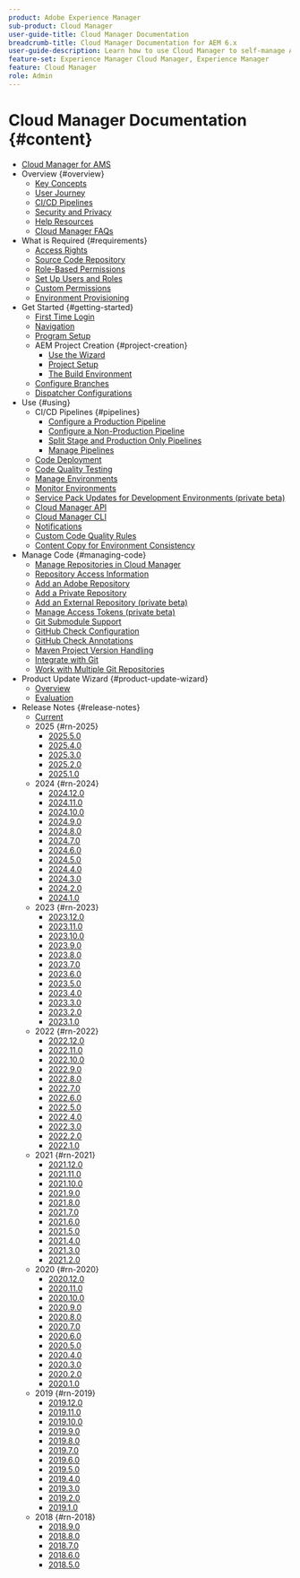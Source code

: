 ```yaml
---
product: Adobe Experience Manager
sub-product: Cloud Manager
user-guide-title: Cloud Manager Documentation
breadcrumb-title: Cloud Manager Documentation for AEM 6.x
user-guide-description: Learn how to use Cloud Manager to self-manage Adobe Experience Manager for AMS in the cloud.
feature-set: Experience Manager Cloud Manager, Experience Manager
feature: Cloud Manager
role: Admin
---
```


# Cloud Manager Documentation {#content}

+ [Cloud Manager for AMS](/help/introduction.md)
+ Overview {#overview}
  + [Key Concepts](/help/overview/key-concepts.md)
  + [User Journey](/help/overview/user-journey.md)
  + [CI/CD Pipelines](/help/overview/ci-cd-pipelines.md)
  + [Security and Privacy](/help/overview/security-and-privacy.md)
  + [Help Resources](/help/overview/help-resources.md)
  + [Cloud Manager FAQs](/help/overview/faqs.md)
+ What is Required {#requirements}
  + [Access Rights](/help/requirements/access-rights.md)
  + [Source Code Repository](/help/requirements/source-code-repository.md)
  + [Role-Based Permissions](/help/requirements/role-based-permissions.md)
  + [Set Up Users and Roles](/help/requirements/users-and-roles.md)
  + [Custom Permissions](/help/using/custom-permissions.md)
  + [Environment Provisioning](/help/requirements/environment-provisioning.md)
+ Get Started {#getting-started}
  + [First Time Login](/help/getting-started/first-time-login.md)
  + [Navigation](/help/getting-started/navigation.md)
  + [Program Setup](/help/getting-started/program-setup.md)
  + AEM Project Creation {#project-creation}
    + [Use the Wizard](/help/getting-started/using-the-wizard.md)
    + [Project Setup](/help/getting-started/project-setup.md)
    + [The Build Environment](/help/getting-started/build-environment.md)
  + [Configure Branches](/help/getting-started/configuring-branches.md)
  + [Dispatcher Configurations](/help/getting-started/dispatcher-configurations.md)
+ Use {#using}
  + CI/CD Pipelines {#pipelines}
    + [Configure a Production Pipeline](/help/using/production-pipelines.md)
    + [Configure a Non-Production Pipeline](/help/using/non-production-pipelines.md)
    + [Split Stage and Production Only Pipelines](/help/using/stage-prod-only.md)
    + [Manage Pipelines](/help/using/managing-pipelines.md)
  + [Code Deployment](/help/using/code-deployment.md)
  + [Code Quality Testing](/help/using/code-quality-testing.md)
  + [Manage Environments](/help/using/managing-environments.md)
  + [Monitor Environments](/help/using/monitoring-environments.md)
  + [Service Pack Updates for Development Environments (private beta)](/help/using/service-packs-environments.md)
  + [Cloud Manager API](https://developer.adobe.com/experience-cloud/cloud-manager/reference/api/)
  + [Cloud Manager CLI](https://github.com/adobe/aio-cli-plugin-cloudmanager/blob/main/README.md)
  + [Notifications](/help/using/notifications.md)
  + [Custom Code Quality Rules](/help/using/custom-code-quality-rules.md)
  + [Content Copy for Environment Consistency](/help/using/content-copy.md)
+ Manage Code {#managing-code}
  + [Manage Repositories in Cloud Manager](/help/managing-code/managing-repositories.md)
  + [Repository Access Information](/help/managing-code/accessing-repositories.md)
  + [Add an Adobe Repository](/help/managing-code/adobe-repositories.md)
  + [Add a Private Repository](/help/managing-code/private-repositories.md)
  + [Add an External Repository (private beta)](/help/managing-code/external-repositories.md)
  + [Manage Access Tokens (private beta)](/help/managing-code/manage-access-tokens.md)
  + [Git Submodule Support](/help/managing-code/git-submodules.md)
  + [GitHub Check Configuration](/help/managing-code/github-check-config.md)
  + [GitHub Check Annotations](/help/managing-code/github-annotations.md)
  + [Maven Project Version Handling](/help/managing-code/maven-project-version.md)
  + [Integrate with Git](/help/managing-code/git-integration.md)
  + [Work with Multiple Git Repositories](/help/managing-code/multiple-git-repos.md)
+ Product Update Wizard {#product-update-wizard}
  + [Overview](/help/product-update-wizard/overview.md)
  + [Evaluation](/help/product-update-wizard/evaluation.md)
+ Release Notes {#release-notes}
  + [Current](/help/release-notes/current.md)
  + 2025 {#rn-2025}
    + [2025.5.0](/help/release-notes/2025/2025-5-0.md)
    + [2025.4.0](/help/release-notes/2025/2025-4-0.md)
    + [2025.3.0](/help/release-notes/2025/2025-3-0.md)
    + [2025.2.0](/help/release-notes/2025/2025-2-0.md)
    + [2025.1.0](/help/release-notes/2025/2025-1-0.md)
  + 2024 {#rn-2024}
    + [2024.12.0](/help/release-notes/2024/2024-12-0.md)
    + [2024.11.0](/help/release-notes/2024/2024-11-0.md)
    + [2024.10.0](/help/release-notes/2024/2024-10-0.md)
    + [2024.9.0](/help/release-notes/2024/2024-9-0.md)
    + [2024.8.0](/help/release-notes/2024/2024-8-0.md)
    + [2024.7.0](/help/release-notes/2024/2024-7-0.md)
    + [2024.6.0](/help/release-notes/2024/2024-6-0.md)
    + [2024.5.0](/help/release-notes/2024/2024-5-0.md)
    + [2024.4.0](/help/release-notes/2024/2024-4-0.md)
    + [2024.3.0](/help/release-notes/2024/2024-3-0.md)
    + [2024.2.0](/help/release-notes/2024/2024-2-0.md)
    + [2024.1.0](/help/release-notes/2024/2024-1-0.md)
  + 2023 {#rn-2023}
    + [2023.12.0](/help/release-notes/2023/2023-12-0.md)
    + [2023.11.0](/help/release-notes/2023/2023-11-0.md)
    + [2023.10.0](/help/release-notes/2023/2023-10-0.md)
    + [2023.9.0](/help/release-notes/2023/2023-9-0.md)
    + [2023.8.0](/help/release-notes/2023/2023-8-0.md)
    + [2023.7.0](/help/release-notes/2023/2023-7-0.md)
    + [2023.6.0](/help/release-notes/2023/2023-6-0.md)
    + [2023.5.0](/help/release-notes/2023/2023-5-0.md)
    + [2023.4.0](/help/release-notes/2023/2023-4-0.md)
    + [2023.3.0](/help/release-notes/2023/2023-3-0.md)
    + [2023.2.0](/help/release-notes/2023/2023-2-0.md)
    + [2023.1.0](/help/release-notes/2023/2023-1-0.md)
  + 2022 {#rn-2022}
    + [2022.12.0](/help/release-notes/2022/2022-12-0.md)
    + [2022.11.0](/help/release-notes/2022/2022-11-0.md)
    + [2022.10.0](/help/release-notes/2022/2022-10-0.md)
    + [2022.9.0](/help/release-notes/2022/2022-9-0.md)
    + [2022.8.0](/help/release-notes/2022/2022-8-0.md)
    + [2022.7.0](/help/release-notes/2022/2022-7-0.md)
    + [2022.6.0](/help/release-notes/2022/2022-6-0.md)
    + [2022.5.0](/help/release-notes/2022/2022-5-0.md)
    + [2022.4.0](/help/release-notes/2022/2022-4-0.md)
    + [2022.3.0](/help/release-notes/2022/2022-3-0.md)
    + [2022.2.0](/help/release-notes/2022/2022-2-0.md)
    + [2022.1.0](/help/release-notes/2022/2022-1-0.md)
  + 2021 {#rn-2021}
    + [2021.12.0](/help/release-notes/2021/2021-12-0.md)
    + [2021.11.0](/help/release-notes/2021/2021-11-0.md)
    + [2021.10.0](/help/release-notes/2021/2021-10-0.md)
    + [2021.9.0](/help/release-notes/2021/2021-9-0.md)
    + [2021.8.0](/help/release-notes/2021/2021-8-0.md)
    + [2021.7.0](/help/release-notes/2021/2021-7-0.md)
    + [2021.6.0](/help/release-notes/2021/2021-6-0.md)
    + [2021.5.0](/help/release-notes/2021/2021-5-0.md)
    + [2021.4.0](/help/release-notes/2021/2021-4-0.md)
    + [2021.3.0](/help/release-notes/2021/2021-3-0.md)
    + [2021.2.0](/help/release-notes/2021/2021-2-0.md)
  + 2020 {#rn-2020}
    + [2020.12.0](/help/release-notes/2020/2020-12-0.md)
    + [2020.11.0](/help/release-notes/2020/2020-11-0.md)
    + [2020.10.0](/help/release-notes/2020/2020-10-0.md)
    + [2020.9.0](/help/release-notes/2020/2020-9-0.md)
    + [2020.8.0](/help/release-notes/2020/2020-8-0.md)
    + [2020.7.0](/help/release-notes/2020/2020-7-0.md)
    + [2020.6.0](/help/release-notes/2020/2020-6-0.md)
    + [2020.5.0](/help/release-notes/2020/2020-5-0.md)
    + [2020.4.0](/help/release-notes/2020/2020-4-0.md)
    + [2020.3.0](/help/release-notes/2020/2020-3-0.md)
    + [2020.2.0](/help/release-notes/2020/2020-2-0.md)
    + [2020.1.0](/help/release-notes/2020/2020-1-0.md)
  + 2019 {#rn-2019}
    + [2019.12.0](/help/release-notes/2019/2019-12-0.md)
    + [2019.11.0](/help/release-notes/2019/2019-11-0.md)
    + [2019.10.0](/help/release-notes/2019/2019-10-0.md)
    + [2019.9.0](/help/release-notes/2019/2019-9-0.md)
    + [2019.8.0](/help/release-notes/2019/2019-8-0.md)
    + [2019.7.0](/help/release-notes/2019/2019-7-0.md)
    + [2019.6.0](/help/release-notes/2019/2019-6-0.md)
    + [2019.5.0](/help/release-notes/2019/2019-5-0.md)
    + [2019.4.0](/help/release-notes/2019/2019-4-0.md)
    + [2019.3.0](/help/release-notes/2019/2019-3-0.md)
    + [2019.2.0](/help/release-notes/2019/2019-2-0.md)
    + [2019.1.0](/help/release-notes/2019/2019-1-0.md)
  + 2018 {#rn-2018}
    + [2018.9.0](/help/release-notes/2018/2018-9-0.md)
    + [2018.8.0](/help/release-notes/2018/2018-8-0.md)
    + [2018.7.0](/help/release-notes/2018/2018-7-0.md)
    + [2018.6.0](/help/release-notes/2018/2018-6-0.md)
    + [2018.5.0](/help/release-notes/2018/2018-5-0.md)
